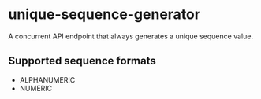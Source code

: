 # unique-sequence-generator
A concurrent API endpoint that always generates a unique sequence value.

## Supported sequence formats
- ALPHANUMERIC
- NUMERIC
